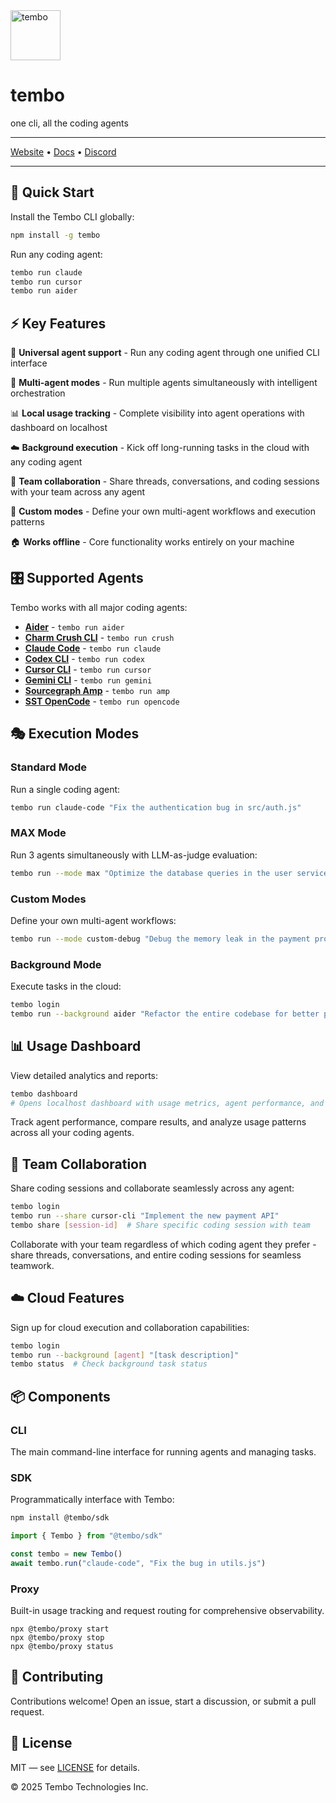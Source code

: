 <img src='https://github.com/user-attachments/assets/4659578d-18df-451a-9607-fd8eb3dbbbe0' alt='tembo' width='80px' height='80px'/>
<h1>tembo</h1>
<p>one cli, all the coding agents</p>

---

[Website](https://tembo.io) • [Docs](https://docs.tembo.io) • [Discord](https://discord.com/invite/tembo)

---

## 🚀 Quick Start

Install the Tembo CLI globally:

```bash
npm install -g tembo
```

Run any coding agent:

```bash
tembo run claude
tembo run cursor
tembo run aider
```

## ⚡️ Key Features

🤖 **Universal agent support** - Run any coding agent through one unified CLI interface

🎯 **Multi-agent modes** - Run multiple agents simultaneously with intelligent orchestration

📊 **Local usage tracking** - Complete visibility into agent operations with dashboard on localhost

☁️ **Background execution** - Kick off long-running tasks in the cloud with any coding agent

🤝 **Team collaboration** - Share threads, conversations, and coding sessions with your team across any agent

🔧 **Custom modes** - Define your own multi-agent workflows and execution patterns

🏠 **Works offline** - Core functionality works entirely on your machine

## 🎛️ Supported Agents

Tembo works with all major coding agents:

- **[Aider](https://aider.chat/)** - `tembo run aider`
- **[Charm Crush CLI](https://github.com/charmbracelet/crush)** - `tembo run crush`
- **[Claude Code](https://docs.anthropic.com/en/docs/claude-code)** - `tembo run claude`
- **[Codex CLI](https://openai.com/codex/)** - `tembo run codex`
- **[Cursor CLI](https://cursor.com/cli)** - `tembo run cursor`
- **[Gemini CLI](https://github.com/google-gemini/gemini-cli)** - `tembo run gemini`
- **[Sourcegraph Amp](https://sourcegraph.com/amp)** - `tembo run amp`
- **[SST OpenCode](https://github.com/sst/opencode)** - `tembo run opencode`

## 🎭 Execution Modes

### Standard Mode

Run a single coding agent:

```bash
tembo run claude-code "Fix the authentication bug in src/auth.js"
```

### MAX Mode

Run 3 agents simultaneously with LLM-as-judge evaluation:

```bash
tembo run --mode max "Optimize the database queries in the user service"
```

### Custom Modes

Define your own multi-agent workflows:

```bash
tembo run --mode custom-debug "Debug the memory leak in the payment processor"
```

### Background Mode

Execute tasks in the cloud:

```bash
tembo login
tembo run --background aider "Refactor the entire codebase for better performance"
```

## 📊 Usage Dashboard

View detailed analytics and reports:

```bash
tembo dashboard
# Opens localhost dashboard with usage metrics, agent performance, and task history
```

Track agent performance, compare results, and analyze usage patterns across all your coding agents.

## 🤝 Team Collaboration

Share coding sessions and collaborate seamlessly across any agent:

```bash
tembo login
tembo run --share cursor-cli "Implement the new payment API"
tembo share [session-id]  # Share specific coding session with team
```

Collaborate with your team regardless of which coding agent they prefer - share threads, conversations, and entire coding sessions for seamless teamwork.

## ☁️ Cloud Features

Sign up for cloud execution and collaboration capabilities:

```bash
tembo login
tembo run --background [agent] "[task description]"
tembo status  # Check background task status
```

## 📦 Components

### CLI

The main command-line interface for running agents and managing tasks.

### SDK

Programmatically interface with Tembo:

```bash
npm install @tembo/sdk
```

```javascript
import { Tembo } from "@tembo/sdk"

const tembo = new Tembo()
await tembo.run("claude-code", "Fix the bug in utils.js")
```

### Proxy

Built-in usage tracking and request routing for comprehensive observability.

```
npx @tembo/proxy start
npx @tembo/proxy stop
npx @tembo/proxy status
```

## 🤝 Contributing

Contributions welcome! Open an issue, start a discussion, or submit a pull request.

## 📄 License

MIT — see [LICENSE](./LICENSE) for details.

© 2025 Tembo Technologies Inc.

